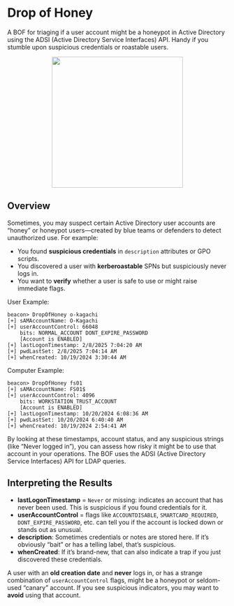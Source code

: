 # Drop of Honey 

A BOF for triaging if a user account might be a honeypot in Active Directory using the ADSI (Active Directory Service Interfaces) API. Handy if you stumble upon suspicious credentials or roastable users.

<p align="center">
  <img src="https://cards.scryfall.io/large/front/5/8/588f1bc5-2230-4437-8d5e-a18f6e55b390.jpg?1562915819" 
       width="300" 
</p>


## Overview

Sometimes, you may suspect certain Active Directory user accounts are “honey” or honeypot users—created by blue teams or defenders to detect unauthorized use. For example:

- You found **suspicious credentials** in `description` attributes or GPO scripts.  
- You discovered a user with **kerberoastable** SPNs but suspiciously never logs in.  
- You want to **verify** whether a user is safe to use or might raise immediate flags.

User Example:
```
beacon> DropOfHoney o-kagachi
[+] sAMAccountName: O-Kagachi
[+] userAccountControl: 66048
    bits: NORMAL_ACCOUNT DONT_EXPIRE_PASSWORD 
    [Account is ENABLED]
[+] lastLogonTimestamp: 2/8/2025 7:04:20 AM
[+] pwdLastSet: 2/8/2025 7:04:14 AM
[+] whenCreated: 10/19/2024 3:30:44 AM
```
Computer Example:
```
beacon> DropOfHoney fs01
[+] sAMAccountName: FS01$
[+] userAccountControl: 4096
    bits: WORKSTATION_TRUST_ACCOUNT 
    [Account is ENABLED]
[+] lastLogonTimestamp: 10/20/2024 6:08:36 AM
[+] pwdLastSet: 10/20/2024 6:40:40 AM
[+] whenCreated: 10/19/2024 2:54:41 AM
```

By looking at these timestamps, account status, and any suspicious strings (like “Never logged in”), you can assess how risky it might be to use that account in your operations.
The BOF uses the ADSI (Active Directory Service Interfaces) API for LDAP queries.

## Interpreting the Results

- **lastLogonTimestamp** = `Never` or missing: indicates an account that has never been used. This is suspicious if you found credentials for it.  
- **userAccountControl** = flags like `ACCOUNTDISABLE`, `SMARTCARD_REQUIRED`, `DONT_EXPIRE_PASSWORD`, etc. can tell you if the account is locked down or stands out as unusual.  
- **description**: Sometimes credentials or notes are stored here. If it’s obviously “bait” or has a telling label, that’s suspicious.  
- **whenCreated**: If it’s brand-new, that can also indicate a trap if you just discovered these credentials.  

A user with an **old creation date** and **never** logs in, or has a strange combination of `userAccountControl` flags, might be a honeypot or seldom-used “canary” account. If you see suspicious indicators, you may want to **avoid** using that account.
